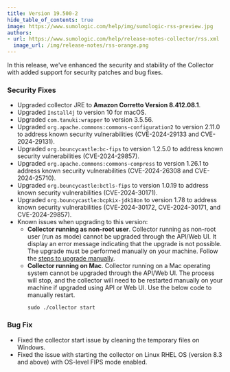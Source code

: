```yaml
---
title: Version 19.500-2
hide_table_of_contents: true
image: https://www.sumologic.com/help/img/sumologic-rss-preview.jpg
authors:
- url: https://www.sumologic.com/help/release-notes-collector/rss.xml
  image_url: /img/release-notes/rss-orange.png
---
```


In this release, we've enhanced the security and stability of the Collector with added support for security patches and bug fixes.

### Security Fixes

- Upgraded collector JRE to **Amazon Corretto Version 8.412.08.1**.
- Upgraded `Install4j` to version 10 for macOS.
- Upgraded `com.tanuki:wrapper` to version 3.5.56.
- Upgraded `org.apache.commons:commons-configuration2` to version 2.11.0 to address known security vulnerabilities (CVE-2024-29133 and CVE-2024-29131).
- Upgraded `org.bouncycastle:bc-fips` to version 1.2.5.0 to address known security vulnerabilities (CVE-2024-29857).
- Upgraded `org.apache.commons:commons-compress` to version 1.26.1 to address known security vulnerabilities (CVE-2024-26308 and CVE-2024-25710).
- Upgraded `org.bouncycastle:bctls-fips` to version 1.0.19 to address known security vulnerabilities (CVE-2024-30171).
- Upgraded `org.bouncycastle:bcpkix-jdk18on` to version 1.78 to address known security vulnerabilities (CVE-2024-30172, CVE-2024-30171, and CVE-2024-29857).
- Known issues when upgrading to this version:
  - **Collector running as non-root user**. Collector running as non-root user (run as mode) cannot be upgraded through the API/Web UI. It display an error message indicating that the upgrade is not possible. The upgrade must be performed manually on your machine. Follow the [steps to upgrade manually](/docs/send-data/collection/upgrade-collectors/#upgrade-collectors-using-the-command-line).
  - **Collector running on Mac**. Collector running on a Mac operating system cannot be upgraded through the API/Web UI. The process will stop, and the collector will need to be restarted manually on your machine if upgraded using API or Web UI. Use the below code to manually restart.
    ```
    sudo ./collector start
    ```

### Bug Fix

- Fixed the collector start issue by cleaning the temporary files on Windows.
- Fixed the issue with starting the collector on Linux RHEL OS (version 8.3 and above) with OS-level FIPS mode enabled.

